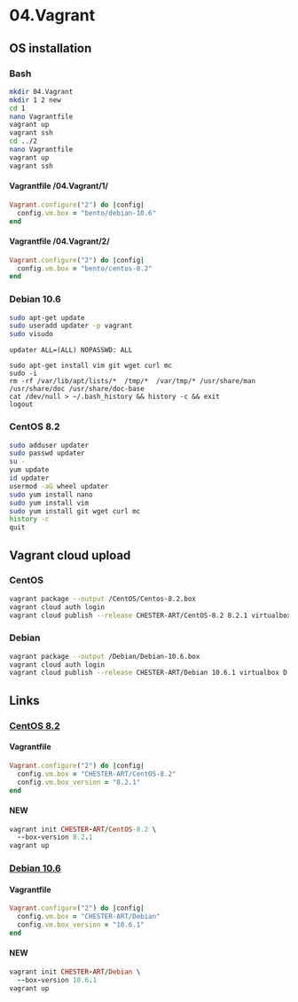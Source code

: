 # 04.Vagrant

## OS installation

### Bash
```bash
mkdir 04.Vagrant
mkdir 1 2 new
cd 1
nano Vagrantfile
vagrant up
vagrant ssh
cd ../2
nano Vagrantfile
vagrant up
vagrant ssh
```

#### Vagrantfile /04.Vagrant/1/

```ruby
Vagrant.configure("2") do |config|
  config.vm.box = "bento/debian-10.6"
end
```
#### Vagrantfile /04.Vagrant/2/

```ruby
Vagrant.configure("2") do |config|
  config.vm.box = "bento/centos-8.2"
end
```

### Debian 10.6

```bash
sudo apt-get update
sudo useradd updater -p vagrant
sudo visudo
```

```text
updater ALL=(ALL) NOPASSWD: ALL
```

```
sudo apt-get install vim git wget curl mc
sudo -i
rm -rf /var/lib/apt/lists/*  /tmp/*  /var/tmp/* /usr/share/man /usr/share/doc /usr/share/doc-base
cat /dev/null > ~/.bash_history && history -c && exit
logout
```

### CentOS 8.2

```bash
sudo adduser updater
sudo passwd updater
su -
yum update
id updater
usermod -aG wheel updater
sudo yum install nano
sudo yum install vim
sudo yum install git wget curl mc
history -c
quit
```

## Vagrant cloud upload

### CentOS

```bash
vagrant package --output /CentOS/Centos-8.2.box
vagrant cloud auth login
vagrant cloud publish --release CHESTER-ART/CentOS-8.2 8.2.1 virtualbox D:/Git/CentOS/Centos-8.2.box
```

### Debian

```bash
vagrant package --output /Debian/Debian-10.6.box
vagrant cloud auth login 
vagrant cloud publish --release CHESTER-ART/Debian 10.6.1 virtualbox D:/Git/Debian/Debian-10.6.box
```

## Links

### [CentOS 8.2](https://app.vagrantup.com/CHESTER-ART/boxes/CentOS-8.2)

#### Vagrantfile

```ruby
Vagrant.configure("2") do |config|
  config.vm.box = "CHESTER-ART/CentOS-8.2"
  config.vm.box_version = "8.2.1"
end
```

#### NEW

```ruby
vagrant init CHESTER-ART/CentOS-8.2 \
  --box-version 8.2.1
vagrant up
```

### [Debian 10.6](https://app.vagrantup.com/CHESTER-ART/boxes/Debian)

#### Vagrantfile

```ruby
Vagrant.configure("2") do |config|
  config.vm.box = "CHESTER-ART/Debian"
  config.vm.box_version = "10.6.1"
end
```

#### NEW

```ruby
vagrant init CHESTER-ART/Debian \
  --box-version 10.6.1
vagrant up
```
